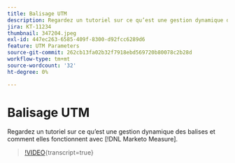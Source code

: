 ```yaml
---
title: Balisage UTM
description: Regardez un tutoriel sur ce qu’est une gestion dynamique des balises et comment elles fonctionnent avec [!DNL Marketo Measure].
jira: KT-11234
thumbnail: 347204.jpeg
exl-id: 447ec263-6585-409f-8300-d92fcc6289d6
feature: UTM Parameters
source-git-commit: 262cb13fa02b32f7918ebd569720b80078c2b28d
workflow-type: tm+mt
source-wordcount: '32'
ht-degree: 0%

---
```


# Balisage UTM

Regardez un tutoriel sur ce qu’est une gestion dynamique des balises et comment elles fonctionnent avec [!DNL Marketo Measure].

>[!VIDEO](https://video.tv.adobe.com/v/347204/?learn=on){transcript=true}
